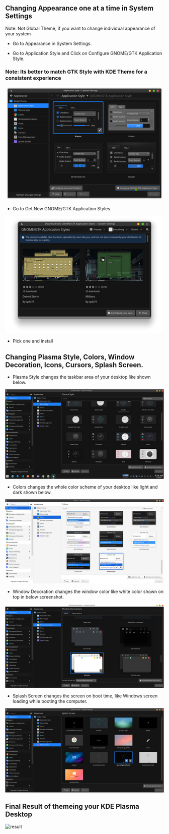## Changing Appearance one at a time in System Settings

Note: Not Global Theme, if you want to change individual appearance of your system

- Go to Appearance in System Settings.

- Go to Application Style and Click on Configure GNOME/GTK Application Style.

### Note: Its better to match GTK Style with KDE Theme for a consistent experience

![gtk](gtk.png)

- Go to Get New GNOME/GTK Application Styles.

![gtkstyle](gtkstyle.png)

- Pick one and install


## Changing Plasma Style, Colors, Window Decoration, Icons, Cursors, Splash Screen.

- Plasma Style changes the taskbar area of your desktop like shown below.

![plasma](plasma.png)

- Colors changes the whole color scheme of your desktop like light and dark shown below.

![color](color.png)

- Window Decoration changes the window color like white color shown on top in below screenshot.

![window](window.png)

- Splash Screen changes the screen on boot time, like Windows screen loading while booting the computer.

![splash](splash.png)


## Final Result of themeing your KDE Plasma Desktop

![result](result.gif)

